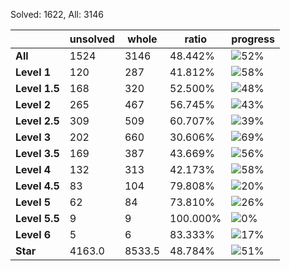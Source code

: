 Solved: 1622, All: 3146

| |unsolved|whole|ratio|progress|
|----|----|----|----|----|
|**All**| 1524 | 3146 | 48.442%| ![52%](https://progress-bar.xyz/52?title=All) |
|**Level 1**| 120 | 287 | 41.812%| ![58%](https://progress-bar.xyz/58?title=All) |
|**Level 1.5**| 168 | 320 | 52.500%| ![48%](https://progress-bar.xyz/48?title=All) |
|**Level 2**| 265 | 467 | 56.745%| ![43%](https://progress-bar.xyz/43?title=All) |
|**Level 2.5**| 309 | 509 | 60.707%| ![39%](https://progress-bar.xyz/39?title=All) |
|**Level 3**| 202 | 660 | 30.606%| ![69%](https://progress-bar.xyz/69?title=All) |
|**Level 3.5**| 169 | 387 | 43.669%| ![56%](https://progress-bar.xyz/56?title=All) |
|**Level 4**| 132 | 313 | 42.173%| ![58%](https://progress-bar.xyz/58?title=All) |
|**Level 4.5**| 83 | 104 | 79.808%| ![20%](https://progress-bar.xyz/20?title=All) |
|**Level 5**| 62 | 84 | 73.810%| ![26%](https://progress-bar.xyz/26?title=All) |
|**Level 5.5**| 9 | 9 | 100.000%| ![0%](https://progress-bar.xyz/0?title=All) |
|**Level 6**| 5 | 6 | 83.333%| ![17%](https://progress-bar.xyz/17?title=All) |
|**Star**|4163.0 | 8533.5 |48.784%| ![51%](https://progress-bar.xyz/51?title=All) |
